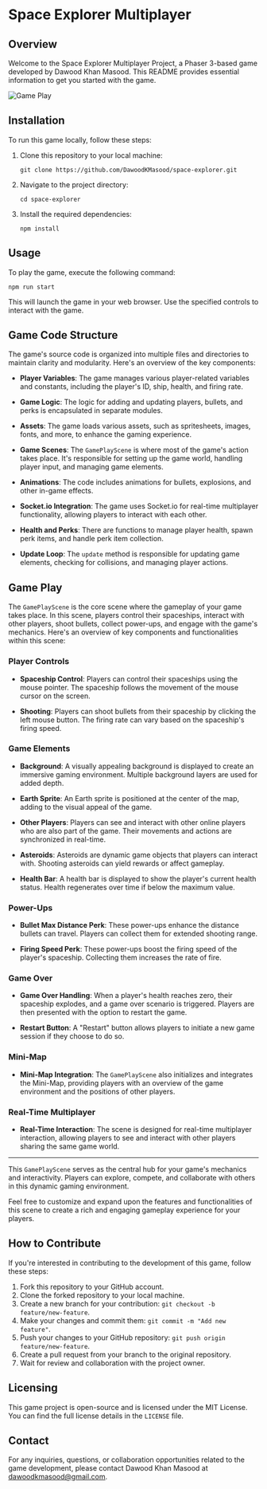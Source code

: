 
# Space Explorer Multiplayer

## Overview

Welcome to the Space Explorer Multiplayer Project, a Phaser 3-based game developed by Dawood Khan Masood. This README provides essential information to get you started with the game.

![Game Play](https://github.com/DawoodKMasood/space-explorer/blob/main/screenshot1.png?raw=true)

## Installation

To run this game locally, follow these steps:

1.  Clone this repository to your local machine:
    
    `git clone https://github.com/DawoodKMasood/space-explorer.git` 
    
2.  Navigate to the project directory:
    
    `cd space-explorer` 
    
3.  Install the required dependencies:
    
    `npm install` 
    

## Usage

To play the game, execute the following command:

`npm run start` 

This will launch the game in your web browser. Use the specified controls to interact with the game.

## Game Code Structure

The game's source code is organized into multiple files and directories to maintain clarity and modularity. Here's an overview of the key components:

-   **Player Variables**: The game manages various player-related variables and constants, including the player's ID, ship, health, and firing rate.
    
-   **Game Logic**: The logic for adding and updating players, bullets, and perks is encapsulated in separate modules.
    
-   **Assets**: The game loads various assets, such as spritesheets, images, fonts, and more, to enhance the gaming experience.
    
-   **Game Scenes**: The `GamePlayScene` is where most of the game's action takes place. It's responsible for setting up the game world, handling player input, and managing game elements.
    
-   **Animations**: The code includes animations for bullets, explosions, and other in-game effects.
    
-   **Socket.io Integration**: The game uses Socket.io for real-time multiplayer functionality, allowing players to interact with each other.
    
-   **Health and Perks**: There are functions to manage player health, spawn perk items, and handle perk item collection.
    
-   **Update Loop**: The `update` method is responsible for updating game elements, checking for collisions, and managing player actions.

## Game Play

The `GamePlayScene` is the core scene where the gameplay of your game takes place. In this scene, players control their spaceships, interact with other players, shoot bullets, collect power-ups, and engage with the game's mechanics. Here's an overview of key components and functionalities within this scene:

### Player Controls

-   **Spaceship Control**: Players can control their spaceships using the mouse pointer. The spaceship follows the movement of the mouse cursor on the screen.
    
-   **Shooting**: Players can shoot bullets from their spaceship by clicking the left mouse button. The firing rate can vary based on the spaceship's firing speed.
    

### Game Elements

-   **Background**: A visually appealing background is displayed to create an immersive gaming environment. Multiple background layers are used for added depth.
    
-   **Earth Sprite**: An Earth sprite is positioned at the center of the map, adding to the visual appeal of the game.
    
-   **Other Players**: Players can see and interact with other online players who are also part of the game. Their movements and actions are synchronized in real-time.
    
-   **Asteroids**: Asteroids are dynamic game objects that players can interact with. Shooting asteroids can yield rewards or affect gameplay.
    
-   **Health Bar**: A health bar is displayed to show the player's current health status. Health regenerates over time if below the maximum value.
    

### Power-Ups

-   **Bullet Max Distance Perk**: These power-ups enhance the distance bullets can travel. Players can collect them for extended shooting range.
    
-   **Firing Speed Perk**: These power-ups boost the firing speed of the player's spaceship. Collecting them increases the rate of fire.
    

### Game Over

-   **Game Over Handling**: When a player's health reaches zero, their spaceship explodes, and a game over scenario is triggered. Players are then presented with the option to restart the game.
    
-   **Restart Button**: A "Restart" button allows players to initiate a new game session if they choose to do so.
    

### Mini-Map

-   **Mini-Map Integration**: The `GamePlayScene` also initializes and integrates the Mini-Map, providing players with an overview of the game environment and the positions of other players.

### Real-Time Multiplayer

-   **Real-Time Interaction**: The scene is designed for real-time multiplayer interaction, allowing players to see and interact with other players sharing the same game world.

----------

This `GamePlayScene` serves as the central hub for your game's mechanics and interactivity. Players can explore, compete, and collaborate with others in this dynamic gaming environment.

Feel free to customize and expand upon the features and functionalities of this scene to create a rich and engaging gameplay experience for your players.

## How to Contribute

If you're interested in contributing to the development of this game, follow these steps:

1.  Fork this repository to your GitHub account.
2.  Clone the forked repository to your local machine.
3.  Create a new branch for your contribution: `git checkout -b feature/new-feature`.
4.  Make your changes and commit them: `git commit -m "Add new feature"`.
5.  Push your changes to your GitHub repository: `git push origin feature/new-feature`.
6.  Create a pull request from your branch to the original repository.
7.  Wait for review and collaboration with the project owner.

## Licensing

This game project is open-source and is licensed under the MIT License. You can find the full license details in the `LICENSE` file.

## Contact

For any inquiries, questions, or collaboration opportunities related to the game development, please contact Dawood Khan Masood at [dawoodkmasood@gmail.com](mailto:dawoodkmasood@gmail.com).